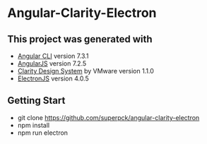 # Angular-Clarity-Electron

## This project was generated with
- [Angular CLI](https://github.com/angular/angular-cli) version 7.3.1
- [AngularJS](https://angular.io/) version 7.2.5
- [Clarity Design System](https://vmware.github.io/clarity)  by VMware version 1.1.0
- [ElectronJS](https://github.com/electron/electron) version 4.0.5

## Getting Start
* git clone https://github.com/superpck/angular-clarity-electron
* npm install
* npm run electron
